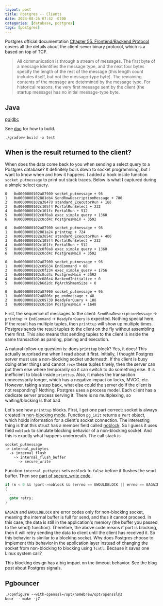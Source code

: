 ```yaml
---
layout: post
title: Postgres -- Clients
date: 2024-08-26 07:42 -0700
categories: [database, postgres]
tags: [postgres]
---
```


Postgres official documentation
[Chapter 55. Frontend/Backend Protocol](https://www.postgresql.org/docs/16/protocol.html)
covers all the details about the client-sever binary protocol, which is a based
on top of TCP.

> All communication is through a stream of messages. The first byte of a
> message identifies the message type, and the next four bytes specify the
> length of the rest of the message (this length count includes itself, but not
> the message-type byte). The remaining contents of the message are determined
> by the message type. For historical reasons, the very first message sent by
> the client (the startup message) has no initial message-type byte.

## Java

[pgjdbc](https://github.com/pgjdbc/pgjdbc/tree/master)

See [doc](https://github.com/pgjdbc/pgjdbc/blob/master/CONTRIBUTING.md) for how
to build.

```
./gradlew build -x test
```

## When is the result returned to the client?

When does the data come back to you when sending a select query to a Postgres
database? It definitely boils down to socket programming, but I want to know
when and how it happens. I added a hook inside function `socket_putmessage` to
print out stack traces. Below is what I captured during a simple select query.

```
0   0x0000000102a87900 socket_putmessage + 96
1   0x0000000102881eb4 SendRowDescriptionMessage + 780
2   0x0000000102a38478 standard_ExecutorRun + 188
3   0x0000000102c105f4 PortalRunSelect + 232
4   0x0000000102c101fc PortalRun + 512
5   0x0000000102c0f0a8 exec_simple_query + 1360
6   0x0000000102c0cd4c PostgresMain + 3592

0   0x0000000102a87900 socket_putmessage + 96
1   0x0000000102881a24 printtup + 724
2   0x0000000102a3854c standard_ExecutorRun + 400
3   0x0000000102c105f4 PortalRunSelect + 232
4   0x0000000102c101fc PortalRun + 512
5   0x0000000102c0f0a8 exec_simple_query + 1360
6   0x0000000102c0cd4c PostgresMain + 3592

0   0x0000000102a87900 socket_putmessage + 96
1   0x0000000102c09634 EndCommand + 88
2   0x0000000102c0f234 exec_simple_query + 1756
3   0x0000000102c0cd4c PostgresMain + 3592
4   0x0000000102c086c4 BackendInitialize + 0
5   0x0000000102b6d2dc PgArchShmemSize + 0

0   0x0000000102a87900 socket_putmessage + 96
1   0x0000000102a8806c pq_endmessage + 48
2   0x0000000102c09730 ReadyForQuery + 108
3   0x0000000102c0c5b4 PostgresMain + 1648
```

First, the sequence of messages to the client: `SendRowDescriptionMessage` ->
`printtup` -> `EndCommand` -> `ReadyForQuery` is expected. Nothing special
here. If the result has multiple tuples, then `printtup` will show up multiple
times. Postgres sends the result tuples to the client on the fly without
assembling them first. This also means that sending tuples to the client is
inside the same transaction as parsing, planing and execution.

A natural follow-up question is: does `printtup` block? Yes, it does! This
actually surprised me when I read about it first. Initially, I thought Postgres
server must use a non-blocking socket underneath. If the client is busy doing
other things and cannot `recv` these tuples timely, then the server can put
them else where temporarily so it can switch to do something else. It is
inefficient to block inside `printtup`. Also, it makes the transaction
unnecessarily longer, which has a negative impact on locks, MVCC, etc. However,
taking a step back, what else could the server do if the client is not
responding? Nothing. Postgres uses a process model. Each client has a dedicate
server process serving it. There is no multiplexing, so waiting/blocking is
that bad.

Let's see how `printtup` blocks. First, I get one part correct: socket is
always created in
[non-blocking mode](https://github.com/postgres/postgres/blob/a3e6c6f929912f928fa405909d17bcbf0c1b03ee/src/backend/libpq/pqcomm.c#L294).
Function `pg_init` returns a `Port` object, which holds information for a
client's socket connection. The interesting thing is that this struct has a
member field called
[noblock](https://github.com/postgres/postgres/blob/a3e6c6f929912f928fa405909d17bcbf0c1b03ee/src/include/libpq/libpq-be.h#L135).
So I guess it uses field `noblock` to simulate blocking behavior of a
non-blocking socket. And this is exactly what happens underneath. The call
stack is

```
socket_putmessage
-> internal_putbytes
  -> internal_flush
    -> internal_flush_buffer
      -> secure_write
```

Function `internal_putbytes` sets `noblock` to `false` before it flushes the
send buffer. Then see
[part of secure_write code](https://github.com/postgres/postgres/blob/a3e6c6f929912f928fa405909d17bcbf0c1b03ee/src/backend/libpq/be-secure.c#L331).

```c
if (n < 0 && !port->noblock && (errno == EWOULDBLOCK || errno == EAGAIN))
{
  ...
  goto retry;
}
```

`EAGAIN` and `EWOULDBLOCK` are error codes only for non-blocking socket,
meaning the internal buffer is full for send, and thus it cannot proceed. In
this case, the data is still in the application's memory (the buffer you passed
to the send() function). Therefore, the above code means if port is blocking,
then it will retry sending the data to client until the client has received it.
So this behavior is similar to a blocking socket. Why does Postgres choose to
implement this behavior in the application layer instead of changing the socket
from non-blocking to blocking using `fcntl`. Because it saves one Linux system
call?

This blocking design has a big impact on the timeout behavior. See the blog
post about Postgres signals.

## Pgbouncer

```
./configure --with-openssl=/opt/homebrew/opt/openssl@3
bear -- make -j7
```
